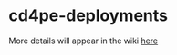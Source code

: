 # cd4pe-deployments

More details will appear in the wiki [here](https://github.com/16c7x/cd4pe-deployments/wiki)
